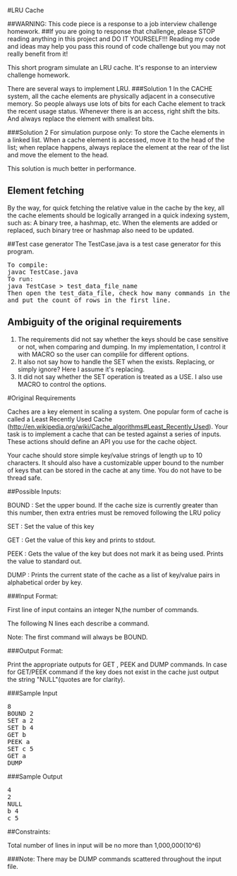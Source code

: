 #LRU Cache

##WARNING: This code piece is a response to a job interview challenge homework.
##If you are going to response that challenge, please STOP reading anything in this project and DO IT YOURSELF!!! Reading my code and ideas may help you pass this round of code challenge but you may not really benefit from it!

This short program simulate an LRU cache. It's response to an interview challenge homework.

There are several ways to implement LRU. 
###Solution 1
In the CACHE system, all the cache elements are physically adjacent in a consecutive memory. So people always use lots of bits for each Cache element to track the recent usage status. Whenever there is an access, right shift the bits. And always replace the element with smallest bits.

###Solution 2
For simulation purpose only: To store the Cache elements in a linked list. When a cache element is accessed, move it to the head of the list; when replace happens, always replace the element at the rear of the list and move the element to the head.

This solution is much better in performance.

## Element fetching
By the way, for quick fetching the relative value in the cache by the key, all the cache elements should be logically arranged in a quick indexing system, such as: A binary tree, a hashmap, etc. When the elements are added or replaced, such binary tree or hashmap also need to be updated.


##Test case generator
The TestCase.java is a test case generator for this program.
<pre>To compile:
javac TestCase.java
To run:
java TestCase &gt; test_data_file_name
Then open the test_data_file, check how many commands in the file, 
and put the count of rows in the first line.
</pre>


## Ambiguity of the original requirements
1. The requirements did not say whether the keys should be case sensitive or not, when comparing and dumping. In my implementation, I control it with MACRO so the user can complile for different options.
2. It also not say how to handle the SET when the <key> exists. Replacing, or simply ignore? Here I assume it's replacing.
3. It did not say whether the SET operation is treated as a USE. I also use MACRO to control the options.


#Original Requirements

Caches are a key element in scaling a system. One popular form of cache is called a Least Recently Used Cache (http://en.wikipedia.org/wiki/Cache_algorithms#Least_Recently_Used). Your task is to implement a cache that can be tested against a series of inputs. These actions should define an API you use for the cache object.

Your cache should store simple key/value strings of length up to 10 characters. It should also have a customizable upper bound to the number of keys that can be stored in the cache at any time. You do not have to be thread safe.

##Possible Inputs:

BOUND    :  Set the upper bound. If the cache size is currently greater than this number, then extra entries must be removed following the LRU policy

SET   :  Set the value of this key

GET   :  Get the value of this key and prints to stdout.

PEEK   :  Gets the value of the key but does not mark it as being used. Prints the value to standard out.

DUMP  :  Prints the current state of the cache as a list of key/value pairs in alphabetical order by key.

 

###Input Format:

First line of input contains an integer N,the number of commands.

The following N lines each describe a command.

Note: The first command will always be BOUND.

###Output Format:

Print the appropriate outputs for GET , PEEK and DUMP commands. In case for GET/PEEK command if the key does not exist in the cache just output the string "NULL"(quotes are for clarity).

 

###Sample Input
<pre>8
BOUND 2
SET a 2
SET b 4
GET b
PEEK a
SET c 5
GET a
DUMP</pre>

###Sample Output
<pre>4
2
NULL
b 4
c 5</pre>

##Constraints:

Total number of lines in input will be no more than 1,000,000(10^6)

###Note: There may be DUMP commands scattered throughout the input file.
